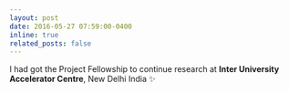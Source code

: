 ```yaml
---
layout: post
date: 2016-05-27 07:59:00-0400
inline: true
related_posts: false
---
```


I had got the Project Fellowship to continue research at **Inter University Accelerator Centre**, New Delhi India :sparkles: 

